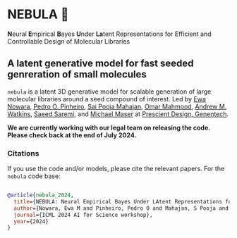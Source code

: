 # NEBULA 💫
**N**eural **E**mpirical **B**ayes **U**nder **La**tent Representations for Efficient and Controllable Design of Molecular Libraries

## A latent generative model for fast seeded genreration of small molecules

`nebula` is a latent 3D generative model for scalable generation of large molecular libraries around a seed compound of interest. Led by [Ewa Nowara](https://www.gene.com/scientists/our-scientists/ewa-nowara), [Pedro O. Pinheiro](https://www.gene.com/scientists/our-scientists/pedro-o-pinheiro), [Sai Pooja Mahajan](https://www.linkedin.com/in/sai-pooja-mahajan-88272910), [Omar Mahmood](https://www.linkedin.com/in/omar-mahmood), [Andrew M. Watkins](https://www.gene.com/scientists/our-scientists/andy-watkins), [Saeed Saremi](https://www.linkedin.com/in/saeed-saremi-71935916), and [Michael Maser](https://gene.com/scientists/our-scientists/michael-maser) at [Prescient Design, Genentech](https://www.gene.com/scientists/our-scientists/prescient-design).


**We are currently working with our legal team on releasing the code. Please check back at the end of July 2024.**


### Citations <a name="citations"></a>
If you use the code and/or models, please cite the relevant papers.
For the `nebula` code base:
```bibtex

@article{nebula_2024,
  title={NEBULA: Neural Empirical Bayes Under LAtent Representations for Efficient and Controllable Design of Molecular Libraries},
  author={Nowara, Ewa M and Pinheiro, Pedro O and Mahajan, S Pooja and Mahmood, Omar and Watkins, Andrew M and and Saremi, Saee and Maser Michael},
  journal={ICML 2024 AI for Science workshop},
  year={2024}
}

```
